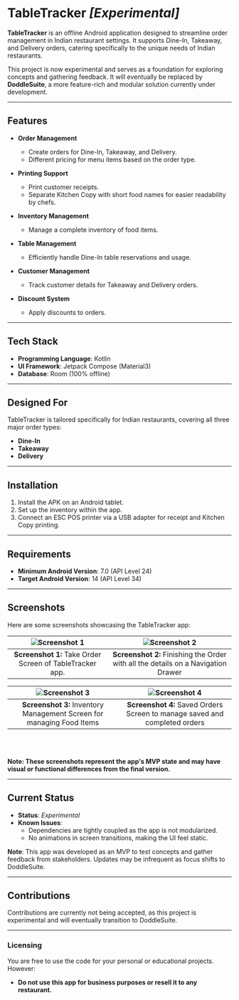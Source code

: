 # TableTracker  *[Experimental]*

**TableTracker** is an offline Android application designed to streamline order management in Indian restaurant settings. It supports Dine-In, Takeaway, and Delivery orders, catering specifically to the unique needs of Indian restaurants.  

This project is now experimental and serves as a foundation for exploring concepts and gathering feedback. It will eventually be replaced by **DoddleSuite**, a more feature-rich and modular solution currently under development.  

---

## Features  

- **Order Management**  
  - Create orders for Dine-In, Takeaway, and Delivery.  
  - Different pricing for menu items based on the order type.  

- **Printing Support**  
  - Print customer receipts.  
  - Separate Kitchen Copy with short food names for easier readability by chefs.  

- **Inventory Management**  
  - Manage a complete inventory of food items.  

- **Table Management**  
  - Efficiently handle Dine-In table reservations and usage.  

- **Customer Management**  
  - Track customer details for Takeaway and Delivery orders.  

- **Discount System**  
  - Apply discounts to orders.  

---

## Tech Stack  

- **Programming Language**: Kotlin  
- **UI Framework**: Jetpack Compose (Material3)  
- **Database**: Room (100% offline)  

---

## Designed For  

TableTracker is tailored specifically for Indian restaurants, covering all three major order types:  
- **Dine-In**  
- **Takeaway**  
- **Delivery**  

---

## Installation  

1. Install the APK on an Android tablet.  
2. Set up the inventory within the app.  
3. Connect an ESC POS printer via a USB adapter for receipt and Kitchen Copy printing.  

---

## Requirements  

- **Minimum Android Version**: 7.0 (API Level 24)  
- **Target Android Version**: 14 (API Level 34)  

---  

## Screenshots  

Here are some screenshots showcasing the TableTracker app:  

| ![Screenshot 1](https://github.com/user-attachments/assets/259be3a0-e027-4022-b663-52cb4f12773b) | ![Screenshot 2](https://github.com/user-attachments/assets/2568aaa2-a6e1-482e-ada0-f8362a3a6b84) |
|:---:|:---:|
| **Screenshot 1:** Take Order Screen of TableTracker app. | **Screenshot 2:** Finishing the Order with all the details on a Navigation Drawer |  

| ![Screenshot 3](https://github.com/user-attachments/assets/9d24e2ec-cfb9-4785-9f9c-472c38c78692) | ![Screenshot 4](https://github.com/user-attachments/assets/cbc433d4-a21e-454a-a627-fc5833508711) |
|:---:|:---:|
| **Screenshot 3:** Inventory Management Screen for managing Food Items | **Screenshot 4:** Saved Orders Screen to manage saved and completed orders |  

<br><br>  

**Note: These screenshots represent the app's MVP state and may have visual or functional differences from the final version.**  

---

## Current Status  

- **Status**: *Experimental*  
- **Known Issues**:  
  - Dependencies are tightly coupled as the app is not modularized.  
  - No animations in screen transitions, making the UI feel static.  

**Note**: This app was developed as an MVP to test concepts and gather feedback from stakeholders. Updates may be infrequent as focus shifts to DoddleSuite.  

---

## Contributions  

Contributions are currently not being accepted, as this project is experimental and will eventually transition to DoddleSuite.  

---

### Licensing  

You are free to use the code for your personal or educational projects. However:  

- **Do not use this app for business purposes or resell it to any restaurant.**  

